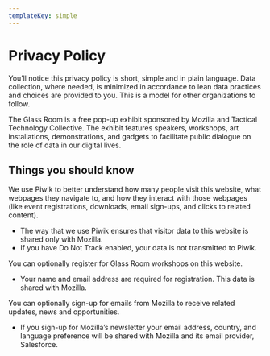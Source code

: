 ```yaml
---
templateKey: simple
---
```


# Privacy Policy

You’ll notice this privacy policy is short, simple and in plain language. Data collection, where needed, is minimized in accordance to lean data practices and choices are provided to you. This is a model for other organizations to follow.

The Glass Room is a free pop-up exhibit sponsored by Mozilla and Tactical Technology Collective.  The exhibit features speakers, workshops, art installations, demonstrations, and gadgets to facilitate public dialogue on the role of data in our digital lives.

## Things you should know

We use Piwik to better understand how many people visit this website, what webpages they navigate to, and how they interact with those webpages (like event registrations, downloads, email sign-ups, and clicks to related content).

- The way that we use Piwik ensures that visitor data to this website is shared only with Mozilla.
- If you have Do Not Track enabled, your data is not transmitted to Piwik.

You can optionally register for Glass Room workshops on this website.

- Your name and email address are required for registration. This data is shared with Mozilla.

You can optionally sign-up for emails from Mozilla to receive related updates, news and opportunities.

- If you sign-up for Mozilla’s newsletter your email address, country, and language preference will be shared with Mozilla and its email provider, Salesforce.

